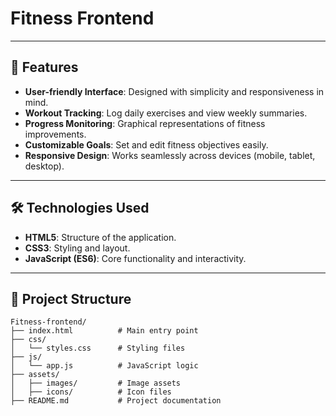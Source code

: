 # Fitness Frontend



---

## 🚀 Features

- **User-friendly Interface**: Designed with simplicity and responsiveness in mind.
- **Workout Tracking**: Log daily exercises and view weekly summaries.
- **Progress Monitoring**: Graphical representations of fitness improvements.
- **Customizable Goals**: Set and edit fitness objectives easily.
- **Responsive Design**: Works seamlessly across devices (mobile, tablet, desktop).

---

## 🛠️ Technologies Used

- **HTML5**: Structure of the application.
- **CSS3**: Styling and layout.
- **JavaScript (ES6)**: Core functionality and interactivity.

---

## 📂 Project Structure

```plaintext
Fitness-frontend/
├── index.html          # Main entry point
├── css/
│   └── styles.css      # Styling files
├── js/
│   └── app.js          # JavaScript logic
├── assets/
│   ├── images/         # Image assets
│   ├── icons/          # Icon files
├── README.md           # Project documentation
